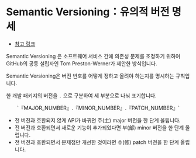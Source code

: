 # Semantic Versioning：유의적 버전 명세

- [참고 링크](https://velog.io/@i33w/semver)

Semantic Versioning 은 소프트웨어 서비스 간에 의존성 문제를 조정하기 위하여 GitHub의 공동 설립자인 Tom Preston-Werner가 제안한 방식입니다.

Semantic Versioning은 버전 번호를 어떻게 정하고 올려야 하는지를 명시하는 규칙입니다.

한 개발 패키지의 버전을 `.` 으로 구분하여 세 부분으로 나눠 표기합니다.

<div align="center">
`『MAJOR_NUMBER』.『MINOR_NUMBER』.『PATCH_NUMBER』`
</div>

- 전 버전과 호환되지 않게 API가 바뀌면 주(主) major 버전을 한 단계 올립니다.
- 전 버전과 호환되면서 새로운 기능이 추가되었다면 부(部) minor 버전을 한 단계 올립니다.
- 전 버전과 호환되면서 문제점만 개선한 것이라면 수(修) patch 버전을 한 단계 올립니다.
